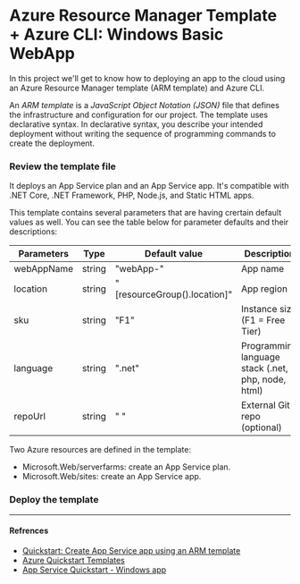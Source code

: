 # Azure Resource Manager Template + Azure CLI: Windows Basic WebApp 

In this project we'll get to know how to deploying an app to the cloud using an Azure Resource Manager template (ARM template) and Azure CLI.

An *ARM template* is a *JavaScript Object Notation (JSON)* file that defines the infrastructure and configuration for our project. The template uses declarative syntax. In declarative syntax, you describe your intended deployment without writing the sequence of programming commands to create the deployment.

### Review the template file

It deploys an App Service plan and an App Service app. It's compatible with .NET Core, .NET Framework, PHP, Node.js, and Static HTML apps.

This template contains several parameters that are having crertain default values as well. You can see the table below for parameter defaults and their descriptions:

Parameters	| Type	    | Default value	                | Description
------------|-----------|-------------------------------|---------------------
webAppName	| string	| "webApp-<uniqueString>"	    | App name
location	| string	| "[resourceGroup().location]"	| App region
sku	        | string	| "F1"	                        | Instance size (F1 = Free Tier)
language	| string	| ".net"	                    | Programming language stack (.net, php, node, html)
repoUrl	    | string	| " "	                        | External Git repo (optional)

Two Azure resources are defined in the template:
- Microsoft.Web/serverfarms: create an App Service plan.
- Microsoft.Web/sites: create an App Service app.


### Deploy the template




----------

#### Refrences

- [Quickstart: Create App Service app using an ARM template](https://docs.microsoft.com/en-us/azure/app-service/quickstart-arm-template?pivots=platform-windows)
- [Azure Quickstart Templates](https://github.com/Azure/azure-quickstart-templates/tree/master/quickstarts/microsoft.web/webapp-basic-windows)
- [App Service Quickstart - Windows app](https://azure.microsoft.com/en-us/resources/templates/101-app-service-docs-windows/)
